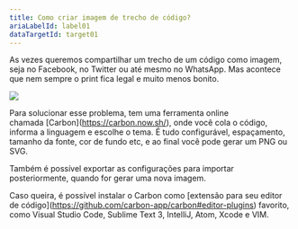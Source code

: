 ```yaml
---
title: Como criar imagem de trecho de código?
ariaLabelId: label01
dataTargetId: target01
---
```

As vezes queremos compartilhar um trecho de um código como imagem, seja no Facebook, no Twitter ou até mesmo no WhatsApp. Mas acontece que nem sempre o print fica legal e muito menos bonito.

![](https://user-images.githubusercontent.com/37172038/101960209-b3801f80-3be5-11eb-8a7c-6ee9ab0bd917.png)

Para solucionar esse problema, tem uma ferramenta online chamada \[Carbon](https://carbon.now.sh/), onde você cola o código, informa a linguagem e escolhe o tema. É tudo configurável, espaçamento, tamanho da fonte, cor de fundo etc, e ao final você pode gerar um PNG ou SVG.

Também é possível exportar as configurações para importar posteriormente, quando for gerar uma nova imagem.

Caso queira, é possível instalar o Carbon como \[extensão para seu editor de código](https://github.com/carbon-app/carbon#editor-plugins) favorito, como Visual Studio Code, Sublime Text 3, IntelliJ, Atom, Xcode e VIM.